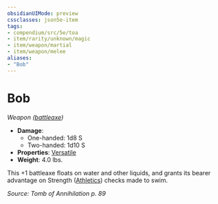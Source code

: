 ```yaml
---
obsidianUIMode: preview
cssclasses: json5e-item
tags:
- compendium/src/5e/toa
- item/rarity/unknown/magic
- item/weapon/martial
- item/weapon/melee
aliases: 
- "Bob"
---
```

# Bob
*Weapon ([battleaxe](Mechanics/items/battleaxe.md))*  

- **Damage**:
  - One-handed: 1d8 S
  - Two-handed: 1d10 S
- **Properties**: [Versatile](Mechanics/Rules/item-properties.md#Versatile)
- **Weight**: 4.0 lbs.

This +1 battleaxe floats on water and other liquids, and grants its bearer advantage on Strength ([Athletics](Mechanics/Rules/skills.md#Athletics)) checks made to swim.

*Source: Tomb of Annihilation p. 89*